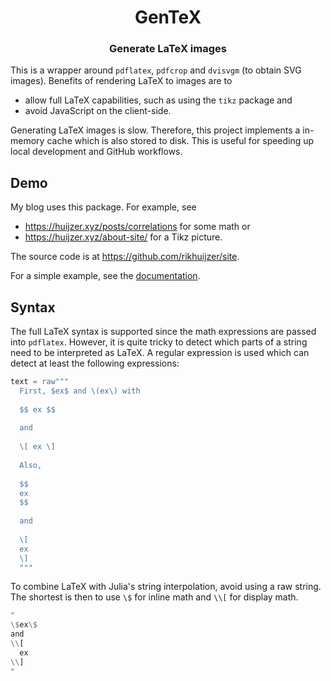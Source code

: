 <h1 align="center">
  GenTeX
</h1>

<h3 align="center">
  Generate LaTeX images
</h3>

This is a wrapper around `pdflatex`, `pdfcrop` and `dvisvgm` (to obtain SVG images).
Benefits of rendering LaTeX to images are to

- allow full LaTeX capabilities, such as using the `tikz` package and
- avoid JavaScript on the client-side.

Generating LaTeX images is slow.
Therefore, this project implements a in-memory cache which is also stored to disk.
This is useful for speeding up local development and GitHub workflows.

## Demo

My blog uses this package.
For example, see

- https://huijzer.xyz/posts/correlations for some math or
- https://huijzer.xyz/about-site/ for a Tikz picture.

The source code is at <https://github.com/rikhuijzer/site>.

For a simple example, see the [documentation](https://rikhuijzer.github.io/GenTeX.jl/dev/).

## Syntax

The full LaTeX syntax is supported since the math expressions are passed into `pdflatex`.
However, it is quite tricky to detect which parts of a string need to be interpreted as LaTeX.
A regular expression is used which can detect at least the following expressions:

```jl
text = raw"""
  First, $ex$ and \(ex\) with
  
  $$ ex $$
  
  and
  
  \[ ex \]
  
  Also, 
  
  $$
  ex
  $$
  
  and 
  
  \[
  ex
  \]
  """
```

To combine LaTeX with Julia's string interpolation, avoid using a raw string.
The shortest is then to use `\$` for inline math and `\\[` for display math.

```jl
"
\$ex\$
and
\\[
  ex
\\]
"
```
